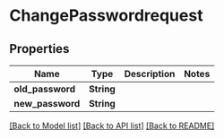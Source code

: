 # ChangePasswordrequest

## Properties

Name | Type | Description | Notes
------------ | ------------- | ------------- | -------------
**old_password** | **String** |  | 
**new_password** | **String** |  | 

[[Back to Model list]](../README.md#documentation-for-models) [[Back to API list]](../README.md#documentation-for-api-endpoints) [[Back to README]](../README.md)


